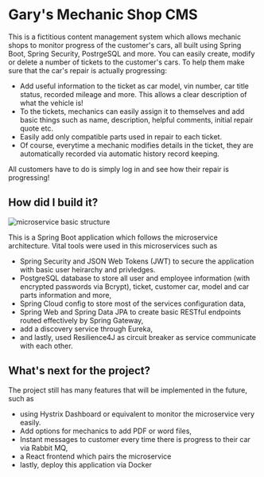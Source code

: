 # Gary's Mechanic Shop CMS

This is a fictitious content management system which allows mechanic shops to monitor progress of the customer's cars, all built using Spring Boot, Spring Security, PostrgeSQL and more. 
You can easily create, modify or delete a number of tickets to the customer's cars. To help them make sure that the car's repair is actually progressing: 

- Add useful information to the ticket as car model, vin number, car title status, recorded mileage and more. This allows a clear description of what the vehicle is!
- To the tickets, mechanics can easily assign it to themselves and add basic things such as name, description, helpful comments, initial repair quote etc. 
- Easily add only compatible parts used in repair to each ticket. 
- Of course, everytime a mechanic modifies details in the ticket, they are automatically recorded via automatic history record keeping.

All customers have to do is simply log in and see how their repair is progressing!


## How did I build it?

![microservice basic structure](https://user-images.githubusercontent.com/68606208/149051348-fb7e2f94-08d6-41cc-acfc-9459071faf61.png)

This is a Spring Boot application which follows the microservice architecture. Vital tools were used in this microservices such as 
- Spring Security and JSON Web Tokens (JWT) to secure the application with basic user heirarchy and privledges.  
- PostgreSQL database to store all user and employee information (with encrypted passwords via Bcrypt), ticket, customer car, model and car parts information and more,
- Spring Cloud config to store most of the services configuration data, 
- Spring Web and Spring Data JPA to create basic RESTful endpoints routed effectively by Spring Gateway, 
- add a discovery service through Eureka, 
- and lastly, used Resilience4J as circuit breaker as service communicate with each other. 


## What's next for the project?

The project still has many features that will be implemented in the future, such as 
- using Hystrix Dashboard or equivalent to monitor the microservice very easily.
- Add options for mechanics to add PDF or word files, 
- Instant messages to customer every time there is progress to their car via Rabbit MQ, 
- a React frontend which pairs the microservice
- lastly, deploy this application via Docker


